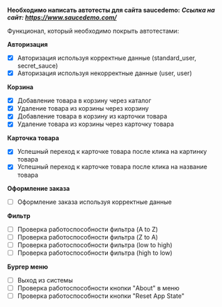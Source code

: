 **Необходимо написать автотесты для сайта saucedemo:**
***Ссылка на сайт: https://www.saucedemo.com/***

Функционал, который необходимо покрыть автотестами:

**Авторизация**

- [x] Авторизация используя корректные данные (standard_user, secret_sauce)
- [x] Авторизация используя некорректные данные (user, user)

**Корзина**

- [x] Добавление товара в корзину через каталог
- [x] Удаление товара из корзины через корзину
- [x] Добавление товара в корзину из карточки товара
- [x] Удаление товара из корзины через карточку товара

**Карточка товара**

- [x] Успешный переход к карточке товара после клика на картинку товара
- [x] Успешный переход к карточке товара после клика на название товара 

**Оформление заказа**

- [ ] Оформление заказа используя корректные данные

**Фильтр**

- [ ] Проверка работоспособности фильтра (A to Z)
- [ ] Проверка работоспособности фильтра (Z to A)
- [ ] Проверка работоспособности фильтра (low to high)
- [ ] Проверка работоспособности фильтра (high to low)

**Бургер меню**

- [ ] Выход из системы
- [ ] Проверка работоспособности кнопки "About" в меню
- [ ] Проверка работоспособности кнопки "Reset App State"